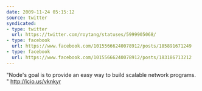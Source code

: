 ```yaml
---
date: 2009-11-24 05:15:12
source: twitter
syndicated:
- type: twitter
  url: https://twitter.com/roytang/statuses/5999905068/
- type: facebook
  url: https://www.facebook.com/10155666240078912/posts/185891671249
- type: facebook
  url: https://www.facebook.com/10155666240078912/posts/183186713212
---
```


"Node's goal is to provide an easy way to build scalable network programs. " http://icio.us/vknkyr